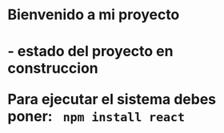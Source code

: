 <h1> Bienvenido a mi proyecto<h1>
- estado del proyecto en construccion

Para ejecutar el sistema debes poner:
``` npm install react```
